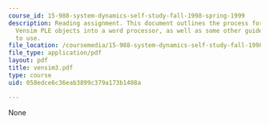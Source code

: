 ```yaml
---
course_id: 15-988-system-dynamics-self-study-fall-1998-spring-1999
description: Reading assignment. This document outlines the process for transferring
  Vensim PLE objects into a word processor, as well as some other guidelines and settings
  to use.
file_location: /coursemedia/15-988-system-dynamics-self-study-fall-1998-spring-1999/058edce6c36eab3899c379a173b1408a_vensim3.pdf
file_type: application/pdf
layout: pdf
title: vensim3.pdf
type: course
uid: 058edce6c36eab3899c379a173b1408a

---
```

None